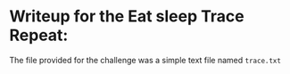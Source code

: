 # Writeup for the Eat sleep Trace Repeat:
The file provided for the challenge was a simple text file named `trace.txt` 
